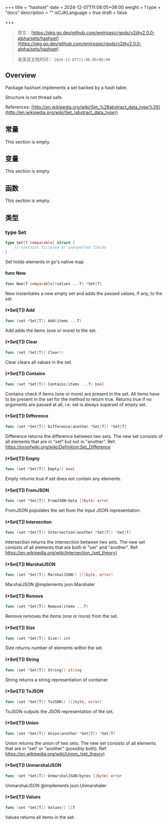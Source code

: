 +++
title = "hashset"
date = 2024-12-07T11:08:05+08:00
weight = 1
type = "docs"
description = ""
isCJKLanguage = true
draft = false

+++

> 原文：[https://pkg.go.dev/github.com/emirpasic/gods/v2@v2.0.0-alpha/sets/hashset](https://pkg.go.dev/github.com/emirpasic/gods/v2@v2.0.0-alpha/sets/hashset)
>
> 收录该文档时间： `2024-12-07T11:08:05+08:00`

## Overview 

Package hashset implements a set backed by a hash table.

Structure is not thread safe.

References: [http://en.wikipedia.org/wiki/Set_%28abstract_data_type%29](http://en.wikipedia.org/wiki/Set_(abstract_data_type))

## 常量

This section is empty.

## 变量 

This section is empty.

## 函数 

This section is empty.

## 类型 

### type Set 

``` go
type Set[T comparable] struct {
	// contains filtered or unexported fields
}
```

Set holds elements in go's native map

#### func New 

``` go
func New[T comparable](values ...T) *Set[T]
```

New instantiates a new empty set and adds the passed values, if any, to the set

#### (*Set[T]) Add 

``` go
func (set *Set[T]) Add(items ...T)
```

Add adds the items (one or more) to the set.

#### (*Set[T]) Clear 

``` go
func (set *Set[T]) Clear()
```

Clear clears all values in the set.

#### (*Set[T]) Contains 

``` go
func (set *Set[T]) Contains(items ...T) bool
```

Contains check if items (one or more) are present in the set. All items have to be present in the set for the method to return true. Returns true if no arguments are passed at all, i.e. set is always superset of empty set.

#### (*Set[T]) Difference 

``` go
func (set *Set[T]) Difference(another *Set[T]) *Set[T]
```

Difference returns the difference between two sets. The new set consists of all elements that are in "set" but not in "another". Ref: https://proofwiki.org/wiki/Definition:Set_Difference

#### (*Set[T]) Empty 

``` go
func (set *Set[T]) Empty() bool
```

Empty returns true if set does not contain any elements.

#### (*Set[T]) FromJSON 

``` go
func (set *Set[T]) FromJSON(data []byte) error
```

FromJSON populates the set from the input JSON representation.

#### (*Set[T]) Intersection 

``` go
func (set *Set[T]) Intersection(another *Set[T]) *Set[T]
```

Intersection returns the intersection between two sets. The new set consists of all elements that are both in "set" and "another". Ref: https://en.wikipedia.org/wiki/Intersection_(set_theory)

#### (*Set[T]) MarshalJSON 

``` go
func (set *Set[T]) MarshalJSON() ([]byte, error)
```

MarshalJSON @implements json.Marshaler

#### (*Set[T]) Remove 

``` go
func (set *Set[T]) Remove(items ...T)
```

Remove removes the items (one or more) from the set.

#### (*Set[T]) Size 

``` go
func (set *Set[T]) Size() int
```

Size returns number of elements within the set.

#### (*Set[T]) String 

``` go
func (set *Set[T]) String() string
```

String returns a string representation of container

#### (*Set[T]) ToJSON 

``` go
func (set *Set[T]) ToJSON() ([]byte, error)
```

ToJSON outputs the JSON representation of the set.

#### (*Set[T]) Union 

``` go
func (set *Set[T]) Union(another *Set[T]) *Set[T]
```

Union returns the union of two sets. The new set consists of all elements that are in "set" or "another" (possibly both). Ref: https://en.wikipedia.org/wiki/Union_(set_theory)

#### (*Set[T]) UnmarshalJSON 

``` go
func (set *Set[T]) UnmarshalJSON(bytes []byte) error
```

UnmarshalJSON @implements json.Unmarshaler

#### (*Set[T]) Values 

``` go
func (set *Set[T]) Values() []T
```

Values returns all items in the set.
